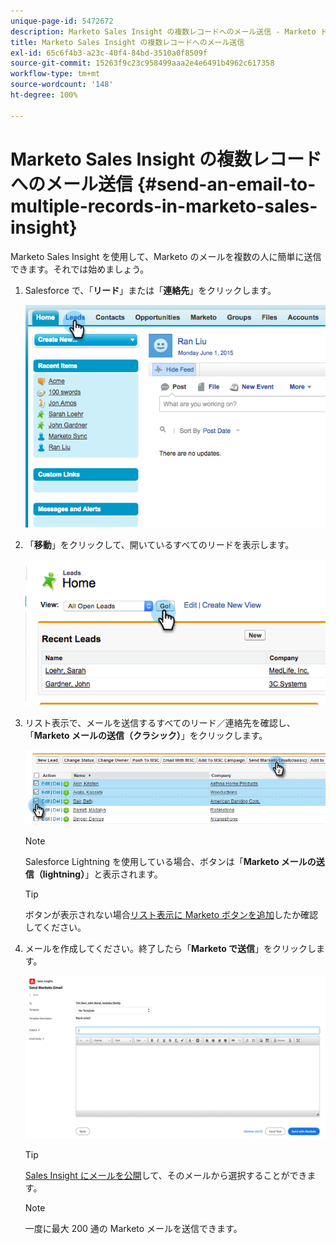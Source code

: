 ```yaml
---
unique-page-id: 5472672
description: Marketo Sales Insight の複数レコードへのメール送信 - Marketo ドキュメント - 製品ドキュメント
title: Marketo Sales Insight の複数レコードへのメール送信
exl-id: 65c6f4b3-a23c-40f4-84bd-3510a0f8509f
source-git-commit: 15263f9c23c958499aaa2e4e6491b4962c617358
workflow-type: tm+mt
source-wordcount: '148'
ht-degree: 100%

---
```


# Marketo Sales Insight の複数レコードへのメール送信 {#send-an-email-to-multiple-records-in-marketo-sales-insight}

Marketo Sales Insight を使用して、Marketo のメールを複数の人に簡単に送信できます。それでは始めましょう。

1. Salesforce で、「**リード**」または「**連絡先**」をクリックします。

   ![](assets/send-an-email-to-multiple-records-in-marketo-sales-insight-1.png)

1. 「**移動**」をクリックして、開いているすべてのリードを表示します。

   ![](assets/send-an-email-to-multiple-records-in-marketo-sales-insight-2.png)

1. リスト表示で、メールを送信するすべてのリード／連絡先を確認し、「**Marketo メールの送信（クラシック）**」をクリックします。

   ![](assets/send-an-email-to-multiple-records-in-marketo-sales-insight-3.png)

   >[!NOTE]
   >
   >Salesforce Lightning を使用している場合、ボタンは「**Marketo メールの送信（lightning）**」と表示されます。

   >[!TIP]
   >
   >ボタンが表示されない場合[リスト表示に Marketo ボタンを追加](/help/marketo/product-docs/marketo-sales-insight/msi-for-salesforce/configuration/add-bulk-action-buttons-to-salesforce-classic.md)したか確認してください。

1. メールを作成してください。終了したら「**Marketo で送信**」をクリックします。

   ![](assets/send-an-email-to-multiple-records-in-marketo-sales-insight-4.png)

   >[!TIP]
   >
   >[Sales Insight にメールを公開](/help/marketo/product-docs/marketo-sales-insight/msi-for-salesforce/features/actions-in-the-msi-panel/send-marketo-email/publish-an-email-to-sales-insight.md)して、そのメールから選択することができます。

   >[!NOTE]
   >
   >一度に最大 200 通の Marketo メールを送信できます。
